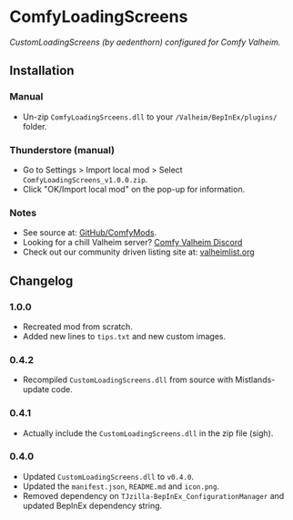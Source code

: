 # ComfyLoadingScreens

*CustomLoadingScreens (by aedenthorn) configured for Comfy Valheim.*

## Installation

### Manual

  * Un-zip `ComfyLoadingSrceens.dll` to your `/Valheim/BepInEx/plugins/` folder.

### Thunderstore (manual)

  * Go to Settings > Import local mod > Select `ComfyLoadingScreens_v1.0.0.zip`.
  * Click "OK/Import local mod" on the pop-up for information.

### Notes

  * See source at: [GitHub/ComfyMods](https://github.com/redseiko/ComfyMods/tree/main/ComfyLoadingScreens).
  * Looking for a chill Valheim server? [Comfy Valheim Discord](https://discord.gg/ameHJz5PFk)
  * Check out our community driven listing site at: [valheimlist.org](https://valheimlist.org/)

## Changelog

### 1.0.0

  * Recreated mod from scratch.
  * Added new lines to `tips.txt` and new custom images.

### 0.4.2

  * Recompiled `CustomLoadingScreens.dll` from source with Mistlands-update code.

### 0.4.1

  * Actually include the `CustomLoadingScreens.dll` in the zip file (sigh).

### 0.4.0

  * Updated `CustomLoadingScreens.dll` to `v0.4.0`.
  * Updated the `manifest.json`, `README.md` and `icon.png`.
  * Removed dependency on `TJzilla-BepInEx_ConfigurationManager` and updated BepInEx dependency string.
